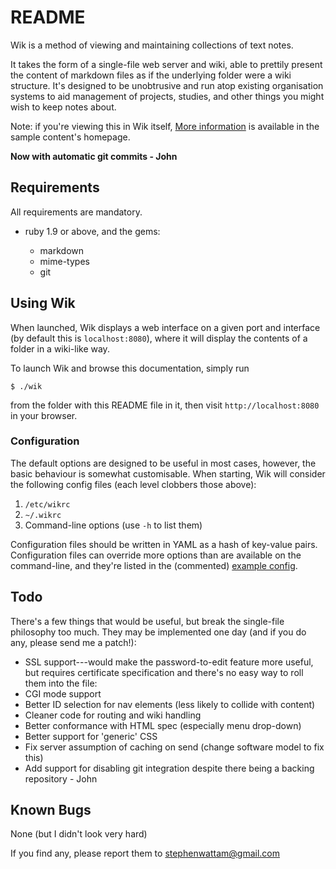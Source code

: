 README
======

Wik is a method of viewing and maintaining collections of text notes.

It takes the form of a single-file web server and wiki, able to prettily present the content of markdown files as if the underlying folder were a wiki structure.  It's designed to be unobtrusive and run atop existing organisation systems to aid management of projects, studies, and other things you might wish to keep notes about.

Note: if you're viewing this in Wik itself, [More information](sample-content/) is available in the sample content's homepage.

**Now with automatic git commits - John**

Requirements
------------
All requirements are mandatory.

* ruby 1.9 or above, and the gems:

    * markdown
    * mime-types
    * git

Using Wik
---------
When launched, Wik displays a web interface on a given port and interface (by default this is `localhost:8080`), where it will display the contents of a folder in a wiki-like way.

To launch Wik and browse this documentation, simply run

    $ ./wik

from the folder with this README file in it, then visit `http://localhost:8080` in your browser.

### Configuration

The default options are designed to be useful in most cases, however, the basic behaviour is somewhat customisable.  When starting, Wik will consider the following config files (each level clobbers those above):
 
 1. `/etc/wikrc`
 2. `~/.wikrc`
 3. Command-line options (use `-h` to list them)

Configuration files should be written in YAML as a hash of key-value pairs.  Configuration files can override more options than are available on the command-line, and they're listed in the (commented) [example config](example.wikrc).

Todo
----
There's a few things that would be useful, but break the single-file philosophy too much.  They may be implemented one day (and if you do any, please send me a patch!):

* SSL support---would make the password-to-edit feature more useful, but requires certificate specification and there's no easy way to roll them into the file:
* CGI mode support
* Better ID selection for nav elements (less likely to collide with content)
* Cleaner code for routing and wiki handling
* Better conformance with HTML spec (especially menu drop-down)
* Better support for 'generic' CSS
* Fix server assumption of caching on send (change software model to fix this)
* Add support for disabling git integration despite there being a backing repository - John


Known Bugs
----------
None (but I didn't look very hard)

If you find any, please report them to <stephenwattam@gmail.com>
